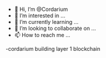 - 👋 Hi, I’m @Cordarium
- 👀 I’m interested in ...
- 🌱 I’m currently learning ...
- 💞️ I’m looking to collaborate on ...
- 📫 How to reach me ...

<!---
Cordarium/Cordarium is a ✨ special ✨ repository because its `README.md` (this file) appears on your GitHub profile.
You can click the Preview link to take a look at your changes.
--->
-cordarium building layer 1 blockchain

